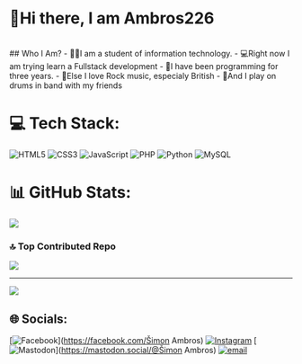 # 👋Hi there, I am Ambros226
<br>
## Who I Am? 
- 👨‍🎓I am a student of information technology. 
- 💻Right now I am trying learn a Fullstack development 
- 🧠I have been programming for three years.
- 🎸Else I love Rock music, especialy British
- 🥁And I play on drums in band with my friends
  
# 💻 Tech Stack:
![HTML5](https://img.shields.io/badge/html5-%23E34F26.svg?style=for-the-badge&logo=html5&logoColor=white) ![CSS3](https://img.shields.io/badge/css3-%231572B6.svg?style=for-the-badge&logo=css3&logoColor=white) ![JavaScript](https://img.shields.io/badge/javascript-%23323330.svg?style=for-the-badge&logo=javascript&logoColor=%23F7DF1E) ![PHP](https://img.shields.io/badge/php-%23777BB4.svg?style=for-the-badge&logo=php&logoColor=white) ![Python](https://img.shields.io/badge/python-3670A0?style=for-the-badge&logo=python&logoColor=ffdd54) ![MySQL](https://img.shields.io/badge/mysql-4479A1.svg?style=for-the-badge&logo=mysql&logoColor=white)

# 📊 GitHub Stats:
![](https://github-readme-stats.vercel.app/api/top-langs/?username=ambros226&theme=dark&hide_border=false&include_all_commits=true&count_private=false&layout=compact)



### 🔝 Top Contributed Repo
![](https://github-contributor-stats.vercel.app/api?username=ambros226&limit=5&theme=dark&combine_all_yearly_contributions=true)

---
[![](https://visitcount.itsvg.in/api?id=ambros226&icon=0&color=0)](https://visitcount.itsvg.in)

## 🌐 Socials:
[![Facebook](https://img.shields.io/badge/Facebook-%231877F2.svg?logo=Facebook&logoColor=white)](https://facebook.com/Šimon Ambros) [![Instagram](https://img.shields.io/badge/Instagram-%23E4405F.svg?logo=Instagram&logoColor=white)](https://instagram.com/ambros.s_) [![Mastodon](https://img.shields.io/badge/-MASTODON-%232B90D9?logo=mastodon&logoColor=white)](https://mastodon.social/@Šimon Ambros) [![email](https://img.shields.io/badge/Email-D14836?logo=gmail&logoColor=white)](mailto:ambrossimon1@gmail.com) 

